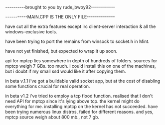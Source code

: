 ----------brought to you by rude_bwoy92------------

-----------MAIN.CPP IS THE ONLY FILE--------------

have cut all the extra features except irc client-server interaction & all the windows-exclusive tools.

have been trying to port the remains from winsock to socket.h in Mint.

have not yet finished, but expected to wrap it up soon.

api for mptcp lies somewhere in depth of hundreds of folders. sources for mptcp weigh 7 GBs. too much. i could install this on one of the machines, but i doubt if my small ssd would like it after copying them.

in beta v.1.1 i've got a buildable valid socket app, but at the cost of disabling some functions crucial for real operation.

in beta v1.2 i've tried to employ a tcp flood function. realised that I don't need API for mptcp since it's lying above tcp. the kernel might do everything for me. installing mptcp on the kernel has not succeeded. have been trying numerous linux distros, failed for different reasons. and yes, mptcp source weigh about 800 mb., not 7 gb.
